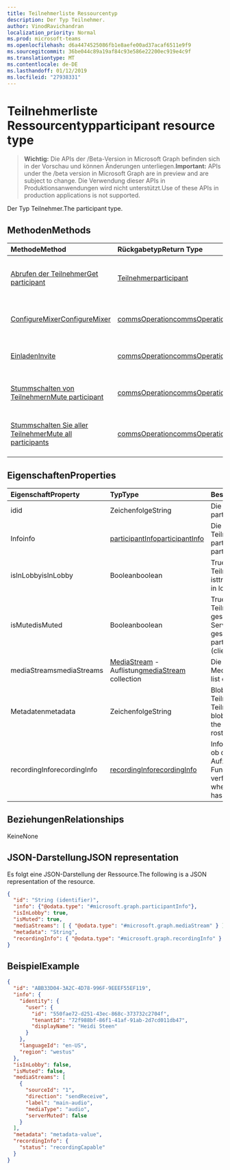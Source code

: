 ```yaml
---
title: Teilnehmerliste Ressourcentyp
description: Der Typ Teilnehmer.
author: VinodRavichandran
localization_priority: Normal
ms.prod: microsoft-teams
ms.openlocfilehash: d6a4474525086fb1e8aefe00ad37acaf6511e9f9
ms.sourcegitcommit: 36be044c89a19af84c93e586e22200ec919e4c9f
ms.translationtype: MT
ms.contentlocale: de-DE
ms.lasthandoff: 01/12/2019
ms.locfileid: "27938331"
---
```

# <a name="participant-resource-type"></a><span data-ttu-id="e98ea-103">Teilnehmerliste Ressourcentyp</span><span class="sxs-lookup"><span data-stu-id="e98ea-103">participant resource type</span></span>

> <span data-ttu-id="e98ea-104">**Wichtig:** Die APIs der /Beta-Version in Microsoft Graph befinden sich in der Vorschau und können Änderungen unterliegen.</span><span class="sxs-lookup"><span data-stu-id="e98ea-104">**Important:** APIs under the /beta version in Microsoft Graph are in preview and are subject to change.</span></span> <span data-ttu-id="e98ea-105">Die Verwendung dieser APIs in Produktionsanwendungen wird nicht unterstützt.</span><span class="sxs-lookup"><span data-stu-id="e98ea-105">Use of these APIs in production applications is not supported.</span></span>

<span data-ttu-id="e98ea-106">Der Typ Teilnehmer.</span><span class="sxs-lookup"><span data-stu-id="e98ea-106">The participant type.</span></span>

## <a name="methods"></a><span data-ttu-id="e98ea-107">Methoden</span><span class="sxs-lookup"><span data-stu-id="e98ea-107">Methods</span></span>

| <span data-ttu-id="e98ea-108">Methode</span><span class="sxs-lookup"><span data-stu-id="e98ea-108">Method</span></span>                                                          | <span data-ttu-id="e98ea-109">Rückgabetyp</span><span class="sxs-lookup"><span data-stu-id="e98ea-109">Return Type</span></span>                              | <span data-ttu-id="e98ea-110">Beschreibung</span><span class="sxs-lookup"><span data-stu-id="e98ea-110">Description</span></span>                                       |
|:----------------------------------------------------------------|:-----------------------------------------|:--------------------------------------------------|
| [<span data-ttu-id="e98ea-111">Abrufen der Teilnehmer</span><span class="sxs-lookup"><span data-stu-id="e98ea-111">Get participant</span></span>](../api/participant-get.md)                    | [<span data-ttu-id="e98ea-112">Teilnehmer</span><span class="sxs-lookup"><span data-stu-id="e98ea-112">participant</span></span>](participant.md)            | <span data-ttu-id="e98ea-113">Lesen Sie die Eigenschaften des **Teilnehmers** -Objekts.</span><span class="sxs-lookup"><span data-stu-id="e98ea-113">Read properties of the **participant** object.</span></span>    |
| [<span data-ttu-id="e98ea-114">ConfigureMixer</span><span class="sxs-lookup"><span data-stu-id="e98ea-114">ConfigureMixer</span></span>](../api/participant-configuremixer.md)          | [<span data-ttu-id="e98ea-115">commsOperation</span><span class="sxs-lookup"><span data-stu-id="e98ea-115">commsOperation</span></span>](commsoperation.md)      | <span data-ttu-id="e98ea-116">Konfigurieren Sie den Teilnehmerliste Audiomixer.</span><span class="sxs-lookup"><span data-stu-id="e98ea-116">Configure the participant audio mixer.</span></span>            |
| [<span data-ttu-id="e98ea-117">Einladen</span><span class="sxs-lookup"><span data-stu-id="e98ea-117">Invite</span></span>](../api/participant-invite.md)                          | [<span data-ttu-id="e98ea-118">commsOperation</span><span class="sxs-lookup"><span data-stu-id="e98ea-118">commsOperation</span></span>](commsoperation.md)      | <span data-ttu-id="e98ea-119">Einladen eines Teilnehmers zu den Anruf.</span><span class="sxs-lookup"><span data-stu-id="e98ea-119">Invite a participant to the call.</span></span>                 |
| [<span data-ttu-id="e98ea-120">Stummschalten von Teilnehmern</span><span class="sxs-lookup"><span data-stu-id="e98ea-120">Mute participant</span></span>](../api/participant-mute.md)                  | [<span data-ttu-id="e98ea-121">commsOperation</span><span class="sxs-lookup"><span data-stu-id="e98ea-121">commsOperation</span></span>](commsoperation.md)      | <span data-ttu-id="e98ea-122">Stummschalten eines Teilnehmers im Gespräch.</span><span class="sxs-lookup"><span data-stu-id="e98ea-122">Mute a participant in a call.</span></span>                     |
| [<span data-ttu-id="e98ea-123">Stummschalten Sie aller Teilnehmer</span><span class="sxs-lookup"><span data-stu-id="e98ea-123">Mute all participants</span></span>](../api/participant-muteall.md)          | [<span data-ttu-id="e98ea-124">commsOperation</span><span class="sxs-lookup"><span data-stu-id="e98ea-124">commsOperation</span></span>](commsoperation.md)      | <span data-ttu-id="e98ea-125">Stummschalten Sie aller Teilnehmer an der Besprechung.</span><span class="sxs-lookup"><span data-stu-id="e98ea-125">Mute all the participants in the meeting.</span></span>         |

## <a name="properties"></a><span data-ttu-id="e98ea-126">Eigenschaften</span><span class="sxs-lookup"><span data-stu-id="e98ea-126">Properties</span></span>

| <span data-ttu-id="e98ea-127">Eigenschaft</span><span class="sxs-lookup"><span data-stu-id="e98ea-127">Property</span></span>             | <span data-ttu-id="e98ea-128">Typ</span><span class="sxs-lookup"><span data-stu-id="e98ea-128">Type</span></span>                                     | <span data-ttu-id="e98ea-129">Beschreibung</span><span class="sxs-lookup"><span data-stu-id="e98ea-129">Description</span></span>                                                  |
| :------------------- | :--------------------------------------- | :------------------------------------------------------------|
| <span data-ttu-id="e98ea-130">id</span><span class="sxs-lookup"><span data-stu-id="e98ea-130">id</span></span>                   | <span data-ttu-id="e98ea-131">Zeichenfolge</span><span class="sxs-lookup"><span data-stu-id="e98ea-131">String</span></span>                                   | <span data-ttu-id="e98ea-132">Die Teilnehmer-Id.</span><span class="sxs-lookup"><span data-stu-id="e98ea-132">The participant id.</span></span>                                          |
| <span data-ttu-id="e98ea-133">Info</span><span class="sxs-lookup"><span data-stu-id="e98ea-133">info</span></span>                 | [<span data-ttu-id="e98ea-134">participantInfo</span><span class="sxs-lookup"><span data-stu-id="e98ea-134">participantInfo</span></span>](participantinfo.md)    | <span data-ttu-id="e98ea-135">Die Teilnehmer des Teilnehmers.</span><span class="sxs-lookup"><span data-stu-id="e98ea-135">The participant of the participant.</span></span>                          |
| <span data-ttu-id="e98ea-136">isInLobby</span><span class="sxs-lookup"><span data-stu-id="e98ea-136">isInLobby</span></span>            | <span data-ttu-id="e98ea-137">Boolean</span><span class="sxs-lookup"><span data-stu-id="e98ea-137">boolean</span></span>                                  | <span data-ttu-id="e98ea-138">True, wenn der Teilnehmer in der Lobby ist</span><span class="sxs-lookup"><span data-stu-id="e98ea-138">true if the participant is in lobby</span></span>                          |
| <span data-ttu-id="e98ea-139">isMuted</span><span class="sxs-lookup"><span data-stu-id="e98ea-139">isMuted</span></span>              | <span data-ttu-id="e98ea-140">Boolean</span><span class="sxs-lookup"><span data-stu-id="e98ea-140">boolean</span></span>                                  | <span data-ttu-id="e98ea-141">True, wenn der Teilnehmer stumm geschaltet ist (Client oder Server stumm geschaltet)</span><span class="sxs-lookup"><span data-stu-id="e98ea-141">true if the participant is muted (client or server muted)</span></span>    |
| <span data-ttu-id="e98ea-142">mediaStreams</span><span class="sxs-lookup"><span data-stu-id="e98ea-142">mediaStreams</span></span>         | <span data-ttu-id="e98ea-143">[MediaStream](mediastream.md) -Auflistung</span><span class="sxs-lookup"><span data-stu-id="e98ea-143">[mediaStream](mediastream.md) collection</span></span> | <span data-ttu-id="e98ea-144">Die Liste der Mediendatenströme.</span><span class="sxs-lookup"><span data-stu-id="e98ea-144">The list of media streams.</span></span>                                   |
| <span data-ttu-id="e98ea-145">Metadaten</span><span class="sxs-lookup"><span data-stu-id="e98ea-145">metadata</span></span>             | <span data-ttu-id="e98ea-146">Zeichenfolge</span><span class="sxs-lookup"><span data-stu-id="e98ea-146">String</span></span>                                   | <span data-ttu-id="e98ea-147">Blob-Daten von den Teilnehmer in der Teilnehmerliste einer</span><span class="sxs-lookup"><span data-stu-id="e98ea-147">A blob of data provided by the participant in the roster</span></span>     |
| <span data-ttu-id="e98ea-148">recordingInfo</span><span class="sxs-lookup"><span data-stu-id="e98ea-148">recordingInfo</span></span>        | [<span data-ttu-id="e98ea-149">recordingInfo</span><span class="sxs-lookup"><span data-stu-id="e98ea-149">recordingInfo</span></span>](recordinginfo.md)        | <span data-ttu-id="e98ea-150">Informationen zu gibt an, ob der Teilnehmer Aufzeichnung Funktionalität verfügt.</span><span class="sxs-lookup"><span data-stu-id="e98ea-150">Information on whether the participant has recording capability.</span></span> |

## <a name="relationships"></a><span data-ttu-id="e98ea-151">Beziehungen</span><span class="sxs-lookup"><span data-stu-id="e98ea-151">Relationships</span></span>
<span data-ttu-id="e98ea-152">Keine</span><span class="sxs-lookup"><span data-stu-id="e98ea-152">None</span></span>

## <a name="json-representation"></a><span data-ttu-id="e98ea-153">JSON-Darstellung</span><span class="sxs-lookup"><span data-stu-id="e98ea-153">JSON representation</span></span>

<span data-ttu-id="e98ea-154">Es folgt eine JSON-Darstellung der Ressource.</span><span class="sxs-lookup"><span data-stu-id="e98ea-154">The following is a JSON representation of the resource.</span></span>

<!-- {
  "blockType": "resource",
  "optionalProperties": [

  ],
  "@odata.type": "microsoft.graph.participant"
}-->
```json
{
  "id": "String (identifier)",
  "info": {"@odata.type": "#microsoft.graph.participantInfo"},
  "isInLobby": true,
  "isMuted": true,
  "mediaStreams": [ { "@odata.type": "#microsoft.graph.mediaStream" } ],
  "metadata": "String",
  "recordingInfo": { "@odata.type": "#microsoft.graph.recordingInfo" }
}
```

## <a name="example"></a><span data-ttu-id="e98ea-155">Beispiel</span><span class="sxs-lookup"><span data-stu-id="e98ea-155">Example</span></span>

<!-- {
  "blockType": "example",
  "@odata.type": "microsoft.graph.participant"
}-->
```json
{
  "id": "ABB33D04-3A2C-4D78-996F-9EEEF55EF119",
  "info": {
    "identity": {
      "user": {
        "id": "550fae72-d251-43ec-868c-373732c2704f",
        "tenantId": "72f988bf-86f1-41af-91ab-2d7cd011db47",
        "displayName": "Heidi Steen"
      }
    },
    "languageId": "en-US",
    "region": "westus"
  },
  "isInLobby": false,
  "isMuted": false,
  "mediaStreams": [
    {
      "sourceId": "1",
      "direction": "sendReceive",
      "label": "main-audio",
      "mediaType": "audio",
      "serverMuted": false
    }
  ],
  "metadata": "metadata-value",
  "recordingInfo": {
    "status": "recordingCapable"
  }
}
```

<!-- uuid: 8fcb5dbc-d5aa-4681-8e31-b001d5168d79
2015-10-25 14:57:30 UTC -->
<!-- {
  "type": "#page.annotation",
  "description": "participant resource",
  "keywords": "",
  "section": "documentation",
  "tocPath": ""
}-->
